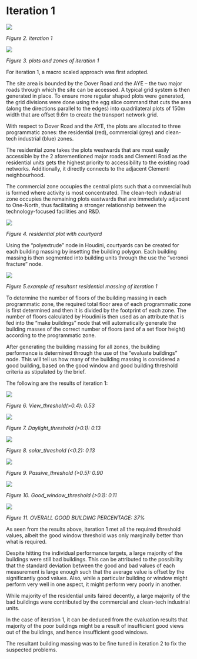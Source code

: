 
# Iteration 1

![](./imgs/it1%20colour.PNG)

*Figure 2. iteration 1*
 
![](./imgs/it%201%20zones.PNG)

*Figure 3. plots and zones of iteration 1*

For iteration 1, a macro scaled approach was first adopted.

The site area is bounded by the Dover Road and the AYE – the two major roads through which the site can be accessed. A typical grid system is then generated in place. To ensure more regular shaped plots were generated, the grid divisions were done using the egg slice command that cuts the area (along the directions parallel to the edges) into quadrilateral plots of 150m width that are offset 9.6m to create the transport network grid.

With respect to Dover Road and the AYE, the plots are allocated to three programmatic zones: the residential (red), commercial (grey) and clean-tech industrial (blue) zones. 

The residential zone takes the plots westwards that are most easily accessible by the 2 aforementioned major roads and Clementi Road as the residential units gets the highest priority to accessibility to the existing road networks. Additionally, it directly connects to the adjacent Clementi neighbourhood. 

The commercial zone occupies the central plots such that a commercial hub is formed where activity is most concentrated.
The clean-tech industrial zone occupies the remaining plots eastwards that are immediately adjacent to One-North, thus facilitating a stronger relationship between the technology-focused facilities and R&D. 

![](./imgs/it1%20example%20courtyard.PNG)

*Figure 4. residential plot with courtyard*

Using the “polyextrude” node in Houdini, courtyards can be created for each building massing by insetting the building polygon. Each building massing is then segmented into building units through the use the “voronoi fracture” node.  

![](./imgs/extruded%20it%201.PNG)

*Figure 5.example of resultant residential massing of iteration 1*

To determine the number of floors of the building massing in each programmatic zone, the required total floor area of each programmatic zone is first determined and then it is divided by the footprint of each zone. The number of floors calculated by Houdini is then used as an attribute that is fed into the “make buildings” node that will automatically generate the building masses of the correct number of floors (and of a set floor height) according to the programmatic zone. 

After generating the building massing for all zones, the building performance is determined through the use of the “evaluate buildings” node. This will tell us how many of the building massing is considered a good building, based on the good window and good building threshold criteria as stipulated by the brief.

The following are the results of iteration 1:

![](./imgs/it1%20view.png)

*Figure 6. View_threshold(>0.4): 0.53*

![](./imgs/it1%20daylight.png)

*Figure 7. Daylight_threshold (>0.1):  0.13*

![](./imgs/it1%20solar.png)

*Figure 8. solar_threshold (<0.2): 0.13*

![](./imgs/it1passive.png)

*Figure 9. Passive_threshold (>0.5):  0.90*

![](./imgs/it1%20window.png)

*Figure 10. Good_window_threshold (>0.1):  0.11*

![](./imgs/it1%20good%20building.png)

*Figure 11. OVERALL GOOD BUILDING PERCENTAGE: 37%*

As seen from the results above, iteration 1 met all the required threshold values, albeit the good window threshold was only marginally better than what is required. 

Despite hitting the individual performance targets, a large majority of the buildings were still bad buildings. This can be attributed to the possibility that the standard deviation between the good and bad values of each measurement is large enough such that the average value is offset by the significantly good values. Also, while a particular building or window might perform very well in one aspect, it might perform very poorly in another. 

While majority of the residential units faired decently, a large majority of the bad buildings were contributed by the commercial and clean-tech industrial units. 

In the case of iteration 1, it can be deduced from the evaluation results that majority of the poor buildings might be a result of insufficient good views out of the buildings, and hence insufficient good windows. 

The resultant building massing was to be fine tuned in iteration 2 to fix the suspected problems. 




